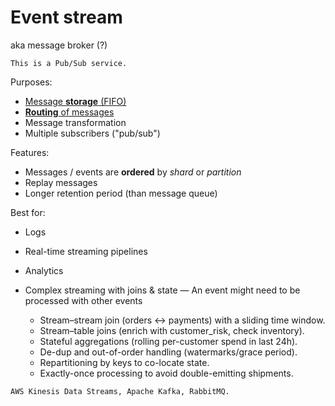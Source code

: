 # Event stream

aka message broker (?)

~~~admonish note title="Pattern"
This is a Pub/Sub service.
~~~

Purposes:
* [Message **storage** (FIFO)](../core-functionalities/data-storage.md)
* [**Routing** of messages](../core-functionalities/routing.md)
* Message transformation
* Multiple subscribers ("pub/sub")

Features:
* Messages / events are **ordered** by _shard_ or _partition_
* Replay messages
* Longer retention period (than message queue)

Best for:
* Logs
* Real-time streaming pipelines
* Analytics
* Complex streaming with joins & state — An event might need to be processed with other events

  * Stream–stream join (orders ↔ payments) with a sliding time window.
  * Stream–table joins (enrich with customer_risk, check inventory).
  * Stateful aggregations (rolling per-customer spend in last 24h).
  * De-dup and out-of-order handling (watermarks/grace period).
  * Repartitioning by keys to co-locate state.
  * Exactly-once processing to avoid double-emitting shipments.

~~~admonish example
AWS Kinesis Data Streams, Apache Kafka, RabbitMQ.
~~~
